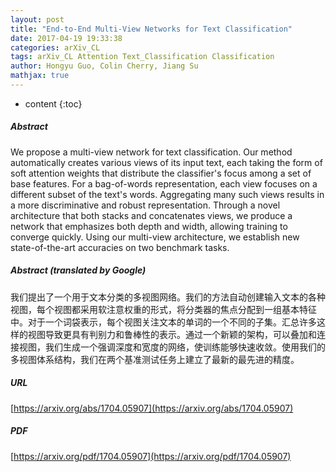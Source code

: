 ```yaml
---
layout: post
title: "End-to-End Multi-View Networks for Text Classification"
date: 2017-04-19 19:33:38
categories: arXiv_CL
tags: arXiv_CL Attention Text_Classification Classification
author: Hongyu Guo, Colin Cherry, Jiang Su
mathjax: true
---
```


* content
{:toc}

##### Abstract
We propose a multi-view network for text classification. Our method automatically creates various views of its input text, each taking the form of soft attention weights that distribute the classifier's focus among a set of base features. For a bag-of-words representation, each view focuses on a different subset of the text's words. Aggregating many such views results in a more discriminative and robust representation. Through a novel architecture that both stacks and concatenates views, we produce a network that emphasizes both depth and width, allowing training to converge quickly. Using our multi-view architecture, we establish new state-of-the-art accuracies on two benchmark tasks.

##### Abstract (translated by Google)
我们提出了一个用于文本分类的多视图网络。我们的方法自动创建输入文本的各种视图，每个视图都采用软注意权重的形式，将分类器的焦点分配到一组基本特征中。对于一个词袋表示，每个视图关注文本的单词的一个不同的子集。汇总许多这样的视图导致更具有判别力和鲁棒性的表示。通过一个新颖的架构，可以叠加和连接视图，我们生成一个强调深度和宽度的网络，使训练能够快速收敛。使用我们的多视图体系结构，我们在两个基准测试任务上建立了最新的最先进的精度。

##### URL
[https://arxiv.org/abs/1704.05907](https://arxiv.org/abs/1704.05907)

##### PDF
[https://arxiv.org/pdf/1704.05907](https://arxiv.org/pdf/1704.05907)

